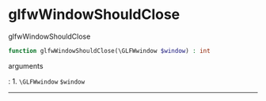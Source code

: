 # glfwWindowShouldClose
glfwWindowShouldClose

```php
function glfwWindowShouldClose(\GLFWwindow $window) : int
```



arguments

:    1. `\GLFWwindow` `$window` 



---
     